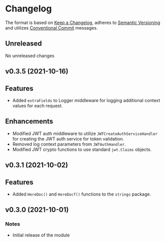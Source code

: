 # Changelog

The format is based on [Keep a Changelog](https://keepachangelog.com/en/1.0.0/),
adheres to [Semantic Versioning](https://semver.org/spec/v2.0.0.html)
and utilizes [Conventional Commit](https://www.conventionalcommits.org/en/v1.0.0/) messages.

## Unreleased

No unreleased changes

## v0.3.5 (2021-10-16)

## Features

* Added `extraFields` to Logger middleware for logging additional context values for each request.
  
## Enhancements

* Modified JWT auth middleware to utilize `JWTCreateAuthServiceHandler` for creating the JWT auth service for token validation.
* Removed log context parameters from `JWTAuthHandler`.
* Modified JWT crypto functions to use standard `jwt.Claims` objects.

## v0.3.1 (2021-10-02)

## Features

* Added `HereDoc()` and `HereDocf()` functions to the `strings` package.

## v0.3.0 (2021-10-01)

### Notes

* Initial release of the module

